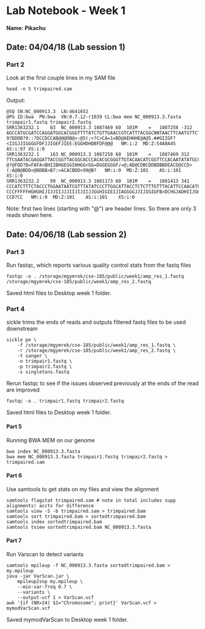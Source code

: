 # Lab Notebook - Week 1
#### Name: Pikachu

## Date: 04/04/18 (Lab session 1)

### Part 2
Look at the first couple lines in my SAM file
```
head -n 5 trimpaired.sam
```

Output:
```
@SQ	SN:NC_000913.3	LN:4641652
@PG	ID:bwa	PN:bwa	VN:0.7.12-r1039	CL:bwa mem NC_000913.3.fasta trimpair1.fastq trimpair2.fastq
SRR1363232.1	83	NC_000913.3	1087469	60	101M	=	1087258	-312	AGCCATGCGATCCAGGATGGCACGGGTTTTATCTGTTGAACCGTCATTTACGGCNNTAACTTCAATGTTCTCATAACGCTGTGCTAAAGCGGCGTGTATGG	9?DDDB?9::?DCCDCCAB@@@DB@>:@5(;>?C>CA=1=BD@AEHHHE@A@5.##GIIGF?<IIGJJIGGGGFDFJJIGEFJIEE:EGGHDHDBFDF@@@	NM:i:2	MD:Z:54A0A45	AS:i:97	XS:i:0
SRR1363232.1	163	NC_000913.3	1087258	60	101M	=	1087469	312	TTCGAATACGAGGATTACCGGTTACGGCACCCACACGCGGGTTGTACAACATCGGTTCCACAATATATGCCGCCGCATCGCGGTCTAATAACGCATCGCCA	@?@FDD?B=FAFA<BHIIBHGEGGIHHGG<GG=DGGEGGGF/=@;AD@CDBCDDBDBBDEACD@CCD>(:A@B@BDD<@BDBB>B7:>ACACBDD<99@B?	NM:i:0	MD:Z:101	AS:i:101	XS:i:0
SRR1363232.2	99	NC_000913.3	1081173	60	101M	=	1081413	341	CCCATCTTTCTACCCTGGAATAATCGTTTATATCCCTTGGCATTACCTCTCTTTGTTTACATTCCAACATCATTTTATAAACATTCCGCTTGTGTTTTTCT	CCCFFFFFHGHGHIJIJJIIJJJIIJIJIIJJGGHIGIEIJIAGGGGJJIJIGIGFB>DCHGJADHIIJGH@GDG@GHFGGGGBECCCFBDABC?CCD?CC	NM:i:0	MD:Z:101	AS:i:101	XS:i:0
```

Note: first two lines (starting with "@") are header lines. So there are only 3 reads shown here.

## Date: 04/06/18 (Lab session 2)

### Part 3
Run fastqc, which reports various quality control stats from the fastq files
```
fastqc -o . /storage/mgymrek/cse-185/public/week1/amp_res_1.fastq  /storage/mgymrek/cse-185/public/week1/amp_res_2.fastq 
```
Saved html files to Desktop week 1 folder.

### Part 4
sickle trims the ends of reads and outputs filtered fastq files to be used downstream
```
sickle pe \
    -f /storage/mgymrek/cse-185/public/week1/amp_res_1.fastq \
    -r /storage/mgymrek/cse-185/public/week1/amp_res_2.fastq \
    -t sanger \
    -o trimpair1.fastq \
    -p trimpair2.fastq \
    -s singletons.fastq
```

Rerun fastqc to see if the issues observed previously at the ends of the read are improved
```
fastqc -o . trimpair1.fastq trimpair2.fastq
```

Saved html files to Desktop week 1 folder.

#### Part 5
Running BWA MEM on our genome
```
bwa index NC_000913.3.fasta 
bwa mem NC_000913.3.fasta trimpair1.fastq trimpair2.fastq > trimpaired.sam
```

#### Part 6
Use samtools to get stats on my files and view the alignment
```
samtools flagstat trimpaired.sam # note in total includes supp alignments! accts for difference
samtools view -S -b trimpaired.sam > trimpaired.bam
samtools sort trimpaired.bam > sortedtrimpaired.bam
samtools index sortedtrimpaired.bam
samtools tview sortedtrimpaired.bam NC_000913.3.fasta
```


#### Part 7
Run Varscan to detect variants
```
samtools mpileup -f NC_000913.3.fasta sortedtrimpaired.bam > my.mpileup
java -jar VarScan.jar \
    mpileup2snp my.mpileup \
    --min-var-freq 0.7 \
    --variants \
    --output-vcf 1 > VarScan.vcf
awk '{if (NR>24) $1="Chromosome"; print}' VarScan.vcf > mymodVarScan.vcf
```
Saved mymodVarScan to Desktop week 1 folder.
